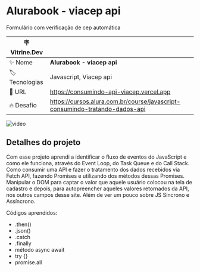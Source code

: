 # Alurabook - viacep api

Formulário com verificação de cep automática

| :placard: Vitrine.Dev |     |
| -------------  | --- |
| :sparkles: Nome        | **Alurabook - viacep api**
| :label: Tecnologias | Javascript, Viacep api
| :rocket: URL         | https://consumindo-api-viacep.vercel.app
| :fire: Desafio     | https://cursos.alura.com.br/course/javascript-consumindo-tratando-dados-api

![video](https://github.com/matheusporezeli/consumindo-api-viacep/assets/112051389/f97d49ee-72db-4e37-ae9f-3fef62512bb7#vitrinedev)

## Detalhes do projeto

Com esse projeto aprendi a identificar o fluxo de eventos do JavaScript e como ele funciona, através do Event Loop, do Task Queue e do Call Stack.
Como consumir uma API e fazer o tratamento dos dados recebidos via Fetch API, fazendo Promises e utilizando dos métodos dessas Promises.
Manipular o DOM para captar o valor que aquele usuário colocou na tela de cadastro e depois, para autopreencher aqueles valores retornados da API, nos outros campos desse site.
Além de ver um pouco sobre JS Síncrono e Assíncrono.

Códigos aprendidos:

- .then()
- .json()
- .catch
- .finally
- método async await
- try {}
- promise.all
